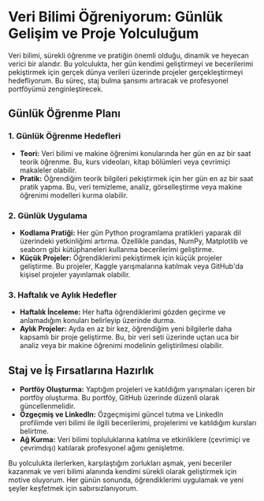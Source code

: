 # Veri Bilimi Öğreniyorum: Günlük Gelişim ve Proje Yolculuğum

Veri bilimi, sürekli öğrenme ve pratiğin önemli olduğu, dinamik ve heyecan verici bir alandır. Bu yolculukta, her gün kendimi geliştirmeyi ve becerilerimi pekiştirmek için gerçek dünya verileri üzerinde projeler gerçekleştirmeyi hedefliyorum. Bu süreç, staj bulma şansımı artıracak ve profesyonel portföyümü zenginleştirecek.

## Günlük Öğrenme Planı

### 1. Günlük Öğrenme Hedefleri

- **Teori:** Veri bilimi ve makine öğrenimi konularında her gün en az bir saat teorik öğrenme. Bu, kurs videoları, kitap bölümleri veya çevrimiçi makaleler olabilir.
- **Pratik:** Öğrendiğim teorik bilgileri pekiştirmek için her gün en az bir saat pratik yapma. Bu, veri temizleme, analiz, görselleştirme veya makine öğrenimi modelleri kurma olabilir.

### 2. Günlük Uygulama

- **Kodlama Pratiği:** Her gün Python programlama pratikleri yaparak dil üzerindeki yetkinliğimi artırma. Özellikle pandas, NumPy, Matplotlib ve seaborn gibi kütüphaneleri kullanma becerilerimi geliştirme.
- **Küçük Projeler:** Öğrendiklerimi pekiştirmek için küçük projeler geliştirme. Bu projeler, Kaggle yarışmalarına katılmak veya GitHub'da kişisel projeler yayınlamak olabilir.

### 3. Haftalık ve Aylık Hedefler

- **Haftalık İnceleme:** Her hafta öğrendiklerimi gözden geçirme ve anlamadığım konuları belirleyip üzerinde durma.
- **Aylık Projeler:** Ayda en az bir kez, öğrendiğim yeni bilgilerle daha kapsamlı bir proje geliştirme. Bu, bir veri seti üzerinde uçtan uca bir analiz veya bir makine öğrenimi modelinin geliştirilmesi olabilir.

## Staj ve İş Fırsatlarına Hazırlık

- **Portföy Oluşturma:** Yaptığım projeleri ve katıldığım yarışmaları içeren bir portföy oluşturma. Bu portföy, GitHub üzerinde düzenli olarak güncellenmelidir.
- **Özgeçmiş ve LinkedIn:** Özgeçmişimi güncel tutma ve LinkedIn profilimde veri bilimi ile ilgili becerilerimi, projelerimi ve katıldığım kursları belirtme.
- **Ağ Kurma:** Veri bilimi topluluklarına katılma ve etkinliklere (çevrimiçi ve çevrimdışı) katılarak profesyonel ağımı genişletme.


Bu yolculukta ilerlerken, karşılaştığım zorlukları aşmak, yeni beceriler kazanmak ve veri bilimi alanında kendimi sürekli olarak geliştirmek için motive oluyorum. Her günün sonunda, öğrendiklerimi uygulamak ve yeni şeyler keşfetmek için sabırsızlanıyorum.
